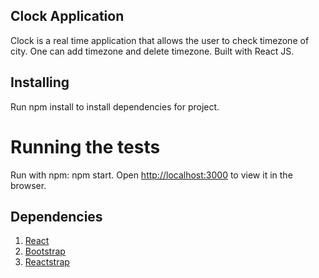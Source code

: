 ## Clock Application
  
  Clock is a real time application that allows the user to check timezone of city. One can add timezone and delete timezone. Built with React JS.

## Installing

  Run npm install to install dependencies for project.
  
# Running the tests
  
  Run with npm: npm start.
  Open [http://localhost:3000](http://localhost:3000) to view it in the browser.
 
## Dependencies

  1. [React](https://reactjs.org/) 
  2. [Bootstrap](https://getbootstrap.com/) 
  3. [Reactstrap](https://reactstrap.github.io/) 
